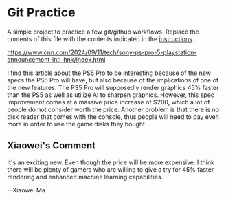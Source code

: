 # Git Practice
A simple project to practice a few git/github workflows.  Replace the contents of this file with the contents indicated in the [instructions](./instructions.md).

https://www.cnn.com/2024/09/11/tech/sony-ps-pro-5-playstation-announcement-intl-hnk/index.html

I find this article about the PS5 Pro to be interesting because of the new specs the PS5 Pro will have, but also because of the implications of one of the new features. The PS5 Pro will supposedly render graphics 45% faster than the PS5 as well as utilize AI to sharpen graphics. However, this spec improvement comes at a massive price increase of $200, which a lot of people do not consider worth the price. Another problem is that there is no disk reader that comes with the console, thus people will need to pay even more in order to use the game disks they bought.

## Xiaowei's Comment
It's an exciting new. Even though the price will be more expensive. I think there will be plenty of gamers who are willing to give a try for 45% faster rendering and enhanced machine learning capabilities.

--Xiaowei Ma
